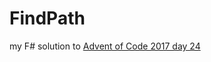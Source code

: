 # FindPath
my F# solution to [Advent of Code 2017 day 24](https://adventofcode.com/2017/day/24/answer)

